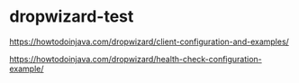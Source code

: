 # dropwizard-test

https://howtodoinjava.com/dropwizard/client-configuration-and-examples/


https://howtodoinjava.com/dropwizard/health-check-configuration-example/

